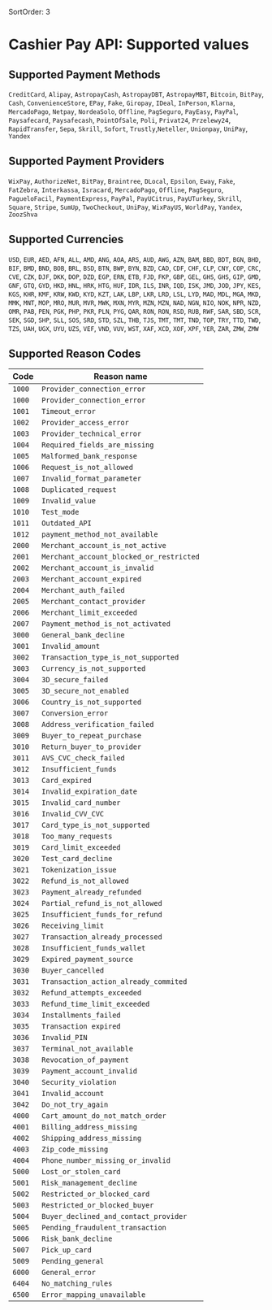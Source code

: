 SortOrder: 3
# Cashier Pay API: Supported values

## Supported Payment Methods

`CreditCard`, `Alipay`, `AstropayCash`, `AstropayDBT`, `AstropayMBT`, `Bitcoin`,
`BitPay`, `Cash`, `ConvenienceStore`, `EPay`, `Fake`, `Giropay`, `IDeal`,
`InPerson`, `Klarna`, `MercadoPago`, `Netpay`, `NordeaSolo`, `Offline`,
`PagSeguro`, `PayEasy`, `PayPal`, `Paysafecard`, `Paysafecash`, `PointOfSale`,
`Poli`, `Privat24`, `Przelewy24`, `RapidTransfer`, `Sepa`, `Skrill`,
`Sofort`, `Trustly`,`Neteller`, `Unionpay`, `UniPay`, `Yandex`

## Supported Payment Providers

`WixPay`, `AuthorizeNet`, `BitPay`, `Braintree`, `DLocal`, `Epsilon`,
`Eway`, `Fake`, `FatZebra`, `Interkassa`, `Isracard`, `MercadoPago`,
`Offline`, `PagSeguro`, `PagueloFacil`, `PaymentExpress`, `PayPal`,
`PayUCitrus`, `PayUTurkey`, `Skrill`, `Square`, `Stripe`, `SumUp`,
`TwoCheckout`, `UniPay`, `WixPayUS`, `WorldPay`, `Yandex`,
`ZoozShva`

## Supported Currencies

`USD`, `EUR`, `AED`, `AFN`, `ALL`, `AMD`, `ANG`, `AOA`, `ARS`, `AUD`,
`AWG`, `AZN`, `BAM`, `BBD`, `BDT`, `BGN`, `BHD`, `BIF`, `BMD`, `BND`,
`BOB`, `BRL`, `BSD`, `BTN`, `BWP`, `BYN`, `BZD`, `CAD`, `CDF`, `CHF`,
`CLP`, `CNY`, `COP`, `CRC`, `CVE`, `CZK`, `DJF`, `DKK`, `DOP`, `DZD`,
`EGP`, `ERN`, `ETB`, `FJD`, `FKP`, `GBP`, `GEL`, `GHS`, `GHS`, `GIP`,
`GMD`, `GNF`, `GTQ`, `GYD`, `HKD`, `HNL`, `HRK`, `HTG`, `HUF`, `IDR`,
`ILS`, `INR`, `IQD`, `ISK`, `JMD`, `JOD`, `JPY`, `KES`, `KGS`, `KHR`,
`KMF`, `KRW`, `KWD`, `KYD`, `KZT`, `LAK`, `LBP`, `LKR`, `LRD`, `LSL`,
`LYD`, `MAD`, `MDL`, `MGA`, `MKD`, `MMK`, `MNT`, `MOP`, `MRO`, `MUR`,
`MVR`, `MWK`, `MXN`, `MYR`, `MZN`, `MZN`, `NAD`, `NGN`, `NIO`, `NOK`,
`NPR`, `NZD`, `OMR`, `PAB`, `PEN`, `PGK`, `PHP`, `PKR`, `PLN`, `PYG`,
`QAR`, `RON`, `RON`, `RSD`, `RUB`, `RWF`, `SAR`, `SBD`, `SCR`, `SEK`,
`SGD`, `SHP`, `SLL`, `SOS`, `SRD`, `STD`, `SZL`, `THB`, `TJS`, `TMT`,
`TMT`, `TND`, `TOP`, `TRY`, `TTD`, `TWD`, `TZS`, `UAH`, `UGX`, `UYU`,
`UZS`, `VEF`, `VND`, `VUV`, `WST`, `XAF`, `XCD`, `XOF`, `XPF`, `YER`,
`ZAR`, `ZMW`, `ZMW`

## Supported Reason Codes


|  Code  | Reason name                  |
| ------ | --------------------------- |
| `1000` | `Provider_connection_error` |
| `1000` | `Provider_connection_error` |
| `1001` | `Timeout_error` |
| `1002` | `Provider_access_error` |
| `1003` | `Provider_technical_error` |
| `1004` | `Required_fields_are_missing` |
| `1005` | `Malformed_bank_response` |
| `1006` | `Request_is_not_allowed` |
| `1007` | `Invalid_format_parameter` |
| `1008` | `Duplicated_request` |
| `1009` | `Invalid_value` |
| `1010` | `Test_mode` |
| `1011` | `Outdated_API` |
| `1012` | `payment_method_not_available` |
| `2000` | `Merchant_account_is_not_active` |
| `2001` | `Merchant_account_blocked_or_restricted` |
| `2002` | `Merchant_account_is_invalid` |
| `2003` | `Merchant_account_expired` |
| `2004` | `Merchant_auth_failed` |
| `2005` | `Merchant_contact_provider` |
| `2006` | `Merchant_limit_exceeded` |
| `2007` | `Payment_method_is_not_activated` |
| `3000` | `General_bank_decline` |
| `3001` | `Invalid_amount` |
| `3002` | `Transaction_type_is_not_supported` |
| `3003` | `Currency_is_not_supported` |
| `3004` | `3D_secure_failed` |
| `3005` | `3D_secure_not_enabled` |
| `3006` | `Country_is_not_supported` |
| `3007` | `Conversion_error` |
| `3008` | `Address_verification_failed` |
| `3009` | `Buyer_to_repeat_purchase` |
| `3010` | `Return_buyer_to_provider` |
| `3011` | `AVS_CVC_check_failed` |
| `3012` | `Insufficient_funds` |
| `3013` | `Card_expired` |
| `3014` | `Invalid_expiration_date` |
| `3015` | `Invalid_card_number` |
| `3016` | `Invalid_CVV_CVC` |
| `3017` | `Card_type_is_not_supported` |
| `3018` | `Too_many_requests` |
| `3019` | `Card_limit_exceeded` |
| `3020` | `Test_card_decline` |
| `3021` | `Tokenization_issue` |
| `3022` | `Refund_is_not_allowed` |
| `3023` | `Payment_already_refunded` |
| `3024` | `Partial_refund_is_not_allowed` |
| `3025` | `Insufficient_funds_for_refund` |
| `3026` | `Receiving_limit` |
| `3027` | `Transaction_already_processed` |
| `3028` | `Insufficient_funds_wallet` |
| `3029` | `Expired_payment_source` |
| `3030` | `Buyer_cancelled` |
| `3031` | `Transaction_action_already_commited` |
| `3032` | `Refund_attempts_exceeded` |
| `3033` | `Refund_time_limit_exceeded` |
| `3034` | `Installments_failed` |
| `3035` | `Transaction expired` |
| `3036` | `Invalid_PIN` |
| `3037` | `Terminal_not_available` |
| `3038` | `Revocation_of_payment` |
| `3039` | `Payment_account_invalid` |
| `3040` | `Security_violation` |
| `3041` | `Invalid_account` |
| `3042` | `Do_not_try_again` |
| `4000` | `Cart_amount_do_not_match_order` |
| `4001` | `Billing_address_missing` |
| `4002` | `Shipping_address_missing` |
| `4003` | `Zip_code_missing` |
| `4004` | `Phone_number_missing_or_invalid` |
| `5000` | `Lost_or_stolen_card` |
| `5001` | `Risk_management_decline` |
| `5002` | `Restricted_or_blocked_card` |
| `5003` | `Restricted_or_blocked_buyer` |
| `5004` | `Buyer_declined_and_contact_provider` |
| `5005` | `Pending_fraudulent_transaction` |
| `5006` | `Risk_bank_decline` |
| `5007` | `Pick_up_card` |
| `5009` | `Pending_general` |
| `6000` | `General_error` |
| `6404` | `No_matching_rules` |
| `6500` | `Error_mapping_unavailable` |
